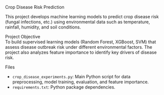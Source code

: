 Crop Disease Risk Prediction

This project develops machine learning models to predict crop disease risk (fungal infections, etc.) using environmental data such as temperature, rainfall, humidity, and soil conditions.

Project Objective  
To build supervised learning models (Random Forest, XGBoost, SVM) that assess disease outbreak risk under different environmental factors. The project also analyzes feature importance to identify key drivers of disease risk.

Files  
- `crop_disease_experiments.py`: Main Python script for data preprocessing, model training, evaluation, and feature importance.  
- `requirements.txt`: Python package dependencies.

